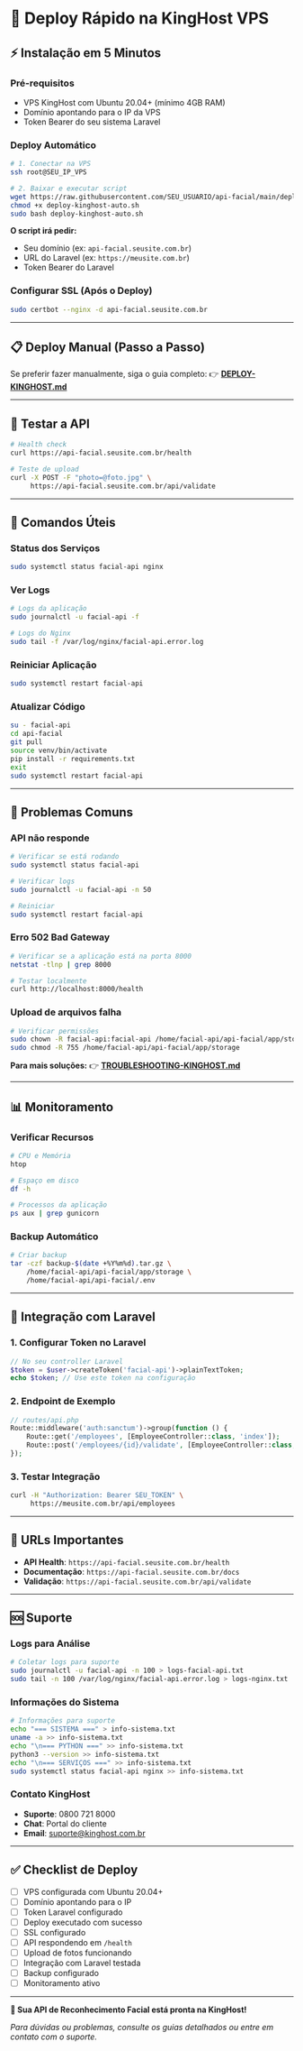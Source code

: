 # 🚀 Deploy Rápido na KingHost VPS

## ⚡ Instalação em 5 Minutos

### **Pré-requisitos**
- VPS KingHost com Ubuntu 20.04+ (mínimo 4GB RAM)
- Domínio apontando para o IP da VPS
- Token Bearer do seu sistema Laravel

### **Deploy Automático**
```bash
# 1. Conectar na VPS
ssh root@SEU_IP_VPS

# 2. Baixar e executar script
wget https://raw.githubusercontent.com/SEU_USUARIO/api-facial/main/deploy-kinghost-auto.sh
chmod +x deploy-kinghost-auto.sh
sudo bash deploy-kinghost-auto.sh
```

**O script irá pedir:**
- Seu domínio (ex: `api-facial.seusite.com.br`)
- URL do Laravel (ex: `https://meusite.com.br`)
- Token Bearer do Laravel

### **Configurar SSL (Após o Deploy)**
```bash
sudo certbot --nginx -d api-facial.seusite.com.br
```

---

## 📋 Deploy Manual (Passo a Passo)

Se preferir fazer manualmente, siga o guia completo:
👉 **[DEPLOY-KINGHOST.md](./DEPLOY-KINGHOST.md)**

---

## 🧪 Testar a API

```bash
# Health check
curl https://api-facial.seusite.com.br/health

# Teste de upload
curl -X POST -F "photo=@foto.jpg" \
     https://api-facial.seusite.com.br/api/validate
```

---

## 🔧 Comandos Úteis

### **Status dos Serviços**
```bash
sudo systemctl status facial-api nginx
```

### **Ver Logs**
```bash
# Logs da aplicação
sudo journalctl -u facial-api -f

# Logs do Nginx
sudo tail -f /var/log/nginx/facial-api.error.log
```

### **Reiniciar Aplicação**
```bash
sudo systemctl restart facial-api
```

### **Atualizar Código**
```bash
su - facial-api
cd api-facial
git pull
source venv/bin/activate
pip install -r requirements.txt
exit
sudo systemctl restart facial-api
```

---

## 🚨 Problemas Comuns

### **API não responde**
```bash
# Verificar se está rodando
sudo systemctl status facial-api

# Verificar logs
sudo journalctl -u facial-api -n 50

# Reiniciar
sudo systemctl restart facial-api
```

### **Erro 502 Bad Gateway**
```bash
# Verificar se a aplicação está na porta 8000
netstat -tlnp | grep 8000

# Testar localmente
curl http://localhost:8000/health
```

### **Upload de arquivos falha**
```bash
# Verificar permissões
sudo chown -R facial-api:facial-api /home/facial-api/api-facial/app/storage
sudo chmod -R 755 /home/facial-api/api-facial/app/storage
```

**Para mais soluções:** 👉 **[TROUBLESHOOTING-KINGHOST.md](./TROUBLESHOOTING-KINGHOST.md)**

---

## 📊 Monitoramento

### **Verificar Recursos**
```bash
# CPU e Memória
htop

# Espaço em disco
df -h

# Processos da aplicação
ps aux | grep gunicorn
```

### **Backup Automático**
```bash
# Criar backup
tar -czf backup-$(date +%Y%m%d).tar.gz \
    /home/facial-api/api-facial/app/storage \
    /home/facial-api/api-facial/.env
```

---

## 🔗 Integração com Laravel

### **1. Configurar Token no Laravel**
```php
// No seu controller Laravel
$token = $user->createToken('facial-api')->plainTextToken;
echo $token; // Use este token na configuração
```

### **2. Endpoint de Exemplo**
```php
// routes/api.php
Route::middleware('auth:sanctum')->group(function () {
    Route::get('/employees', [EmployeeController::class, 'index']);
    Route::post('/employees/{id}/validate', [EmployeeController::class, 'validate']);
});
```

### **3. Testar Integração**
```bash
curl -H "Authorization: Bearer SEU_TOKEN" \
     https://meusite.com.br/api/employees
```

---

## 📱 URLs Importantes

- **API Health**: `https://api-facial.seusite.com.br/health`
- **Documentação**: `https://api-facial.seusite.com.br/docs`
- **Validação**: `https://api-facial.seusite.com.br/api/validate`

---

## 🆘 Suporte

### **Logs para Análise**
```bash
# Coletar logs para suporte
sudo journalctl -u facial-api -n 100 > logs-facial-api.txt
sudo tail -n 100 /var/log/nginx/facial-api.error.log > logs-nginx.txt
```

### **Informações do Sistema**
```bash
# Informações para suporte
echo "=== SISTEMA ===" > info-sistema.txt
uname -a >> info-sistema.txt
echo "\n=== PYTHON ===" >> info-sistema.txt
python3 --version >> info-sistema.txt
echo "\n=== SERVIÇOS ===" >> info-sistema.txt
sudo systemctl status facial-api nginx >> info-sistema.txt
```

### **Contato KingHost**
- **Suporte**: 0800 721 8000
- **Chat**: Portal do cliente
- **Email**: suporte@kinghost.com.br

---

## ✅ Checklist de Deploy

- [ ] VPS configurada com Ubuntu 20.04+
- [ ] Domínio apontando para o IP
- [ ] Token Laravel configurado
- [ ] Deploy executado com sucesso
- [ ] SSL configurado
- [ ] API respondendo em `/health`
- [ ] Upload de fotos funcionando
- [ ] Integração com Laravel testada
- [ ] Backup configurado
- [ ] Monitoramento ativo

---

**🎉 Sua API de Reconhecimento Facial está pronta na KingHost!**

*Para dúvidas ou problemas, consulte os guias detalhados ou entre em contato com o suporte.*